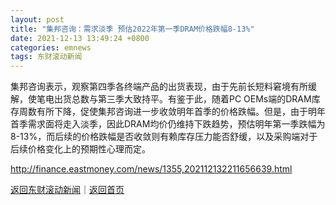 ```yaml
---
layout: post
title: "集邦咨询：需求淡季 预估2022年第一季DRAM价格跌幅8-13%"
date: 2021-12-13 13:49:24 +0800
categories: emnews
tags: 东财滚动新闻
---
```


集邦咨询表示，观察第四季各终端产品的出货表现，由于先前长短料窘境有所缓解，使笔电出货总数与第三季大致持平。有鉴于此，随着PC OEMs端的DRAM库存周数有所下降，促使集邦咨询进一步收敛明年首季的价格跌幅。但是，由于明年首季需求面将走入淡季，因此DRAM均价仍维持下跌趋势，预估明年第一季跌幅为8-13%，而后续的价格跌幅是否收敛则有赖库存压力能否舒缓，以及采购端对于后续价格变化上的预期性心理而定。

<http://finance.eastmoney.com/news/1355,202112132211656639.html>

[返回东财滚动新闻](//finews.withounder.com/emnews/)｜[返回首页](//finews.withounder.com/)